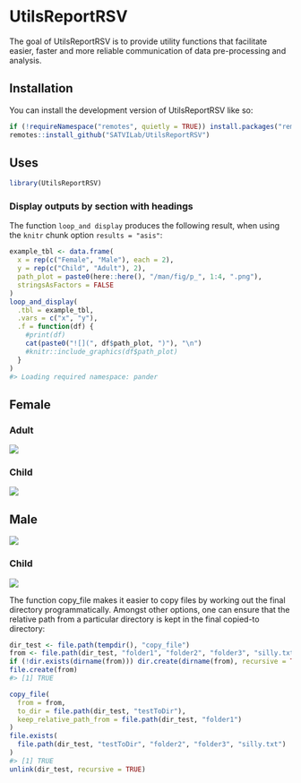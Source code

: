 
<!-- README.md is generated from README.Rmd. Please edit that file -->

# UtilsReportRSV

<!-- badges: start -->
<!-- badges: end -->

The goal of UtilsReportRSV is to provide utility functions that
facilitate easier, faster and more reliable communication of data
pre-processing and analysis.

## Installation

You can install the development version of UtilsReportRSV like so:

``` r
if (!requireNamespace("remotes", quietly = TRUE)) install.packages("remotes")
remotes::install_github("SATVILab/UtilsReportRSV")
```

## Uses

``` r
library(UtilsReportRSV)
```

### Display outputs by section with headings

The function `loop_and display` produces the following result, when
using the `knitr` chunk option `results = "asis"`:

``` r
example_tbl <- data.frame(
  x = rep(c("Female", "Male"), each = 2),
  y = rep(c("Child", "Adult"), 2),
  path_plot = paste0(here::here(), "/man/fig/p_", 1:4, ".png"),
  stringsAsFactors = FALSE
)
loop_and_display(
  .tbl = example_tbl,
  .vars = c("x", "y"), 
  .f = function(df) {
    #print(df)
    cat(paste0("![](", df$path_plot, ")"), "\n")
    #knitr::include_graphics(df$path_plot)
  }
)
#> Loading required namespace: pander
```

## Female

### Adult

![](C:/Users/migue/Work/Packages/UtilsReportRSV/man/fig/p_2.png)

### Child

![](C:/Users/migue/Work/Packages/UtilsReportRSV/man/fig/p_1.png)

## Male

![](C:/Users/migue/Work/Packages/UtilsReportRSV/man/fig/p_4.png)

### Child

![](C:/Users/migue/Work/Packages/UtilsReportRSV/man/fig/p_3.png)

The function copy\_file makes it easier to copy files by working out the
final directory programmatically. Amongst other options, one can ensure
that the relative path from a particular directory is kept in the final
copied-to directory:

``` r
dir_test <- file.path(tempdir(), "copy_file")
from <- file.path(dir_test, "folder1", "folder2", "folder3", "silly.txt")
if (!dir.exists(dirname(from))) dir.create(dirname(from), recursive = TRUE)
file.create(from)
#> [1] TRUE

copy_file(
  from = from,
  to_dir = file.path(dir_test, "testToDir"),
  keep_relative_path_from = file.path(dir_test, "folder1")
)
file.exists(
  file.path(dir_test, "testToDir", "folder2", "folder3", "silly.txt")
)
#> [1] TRUE
unlink(dir_test, recursive = TRUE)
```
